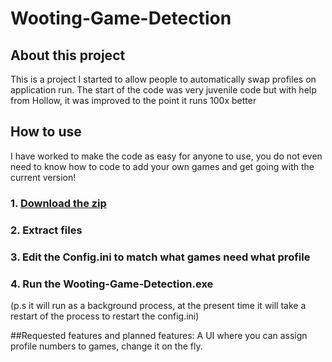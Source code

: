 # Wooting-Game-Detection

## About this project
This is a project I started to allow people to automatically swap profiles on application run. The start of the code was very juvenile code but with help from Hollow, it was improved to the point it runs 100x better

## How to use
I have worked to make the code as easy for anyone to use, you do not even need to know how to code to add your own games and get going with the current version!

### 1. [Download the zip](https://github.com/copvampire/Wooting-Game-Detection/raw/master/Wooting-Game-Detection.zip)
### 2. Extract files
### 3. Edit the Config.ini to match what games need what profile
### 4. Run the Wooting-Game-Detection.exe
(p.s it will run as a background process, at the present time it will take a restart of the process to restart the config.ini)



##Requested features and planned features:
A UI where you can assign profile numbers to games, change it on the fly.
